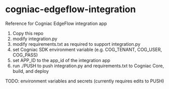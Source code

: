 # cogniac-edgeflow-integration
Reference for Cogniac EdgeFlow integration app

1. Copy this repo
2. modify integration.py
3. modify requirements.txt as required to support integration.py
3. set Cogniac SDK environment variable (e.g. COG_TENANT, COG_USER, COG_PASS)
4. set APP_ID to the app_id of the integration app
5. run ./PUSH to push integration.py and requirements.txt to Cogniac Core, build, and deploy

TODO: environment variables and secrets (currently requires edits to PUSH)
